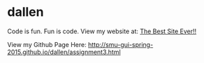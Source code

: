 # dallen
Code is fun. Fun is code.
View my website at: <a href="http://lyle.smu.edu/~dallen/dallen/index.html"> The Best Site Ever!! </a>

View my Github Page Here: <a href ="http://smu-gui-spring-2015.github.io/dallen/assignment3.html"> http://smu-gui-spring-2015.github.io/dallen/assignment3.html </a>
